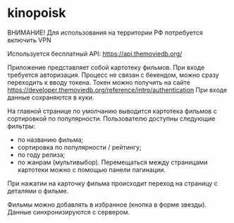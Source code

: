 # kinopoisk

ВНИМАНИЕ! Для использования на территории РФ потребуется включить VPN

Используется бесплатный API: https://api.themoviedb.org/

Приложение представляет собой картотеку фильмов.
При входе требуется авторизация. Процесс не связан с бекендом, можно сразу переходить к вводу токена.
Токен можно получить на сайте https://developer.themoviedb.org/reference/intro/authentication
При входе данные сохраняются в куки.

На главной странице по умолчанию выводится картотека фильмов с сортировкой по популярности.
Пользователю доступны следующие фильтры:

- по названию фильма;
- сортировка по популярности / рейтингу;
- по году релиза;
- по жанрам (мультивыбор).
  Перемещаться между страницами картотеки можно с помощью панели пагинации.

При нажатии на карточку фильма происходит переход на страницу с деталями о фильме.

Фильмы можно добавлять в избранное (кнопка в форме звезды). Данные синхронизируются с сервером.
